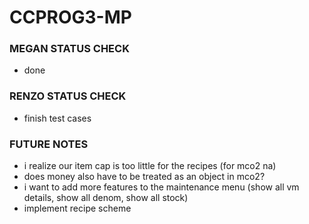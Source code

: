 # CCPROG3-MP
### MEGAN STATUS CHECK
- done

### RENZO STATUS CHECK
- finish test cases

### FUTURE NOTES
- i realize our item cap is too little for the recipes (for mco2 na)
- does money also have to be treated as an object in mco2?
- i want to add more features to the maintenance menu (show all vm details, show all denom, show all stock)
- implement recipe scheme
